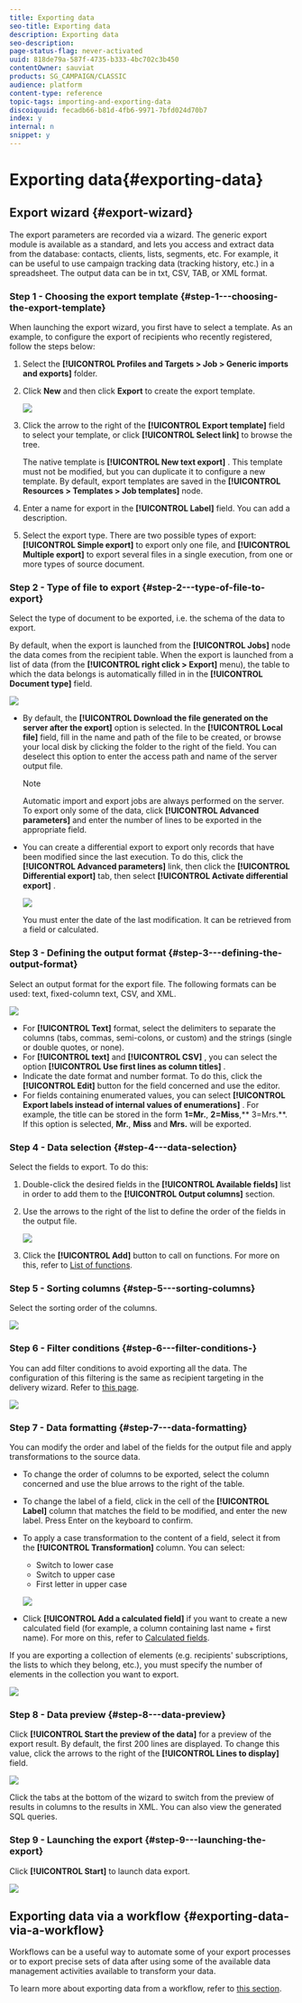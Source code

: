 ```yaml
---
title: Exporting data
seo-title: Exporting data
description: Exporting data
seo-description: 
page-status-flag: never-activated
uuid: 818de79a-587f-4735-b333-4bc702c3b450
contentOwner: sauviat
products: SG_CAMPAIGN/CLASSIC
audience: platform
content-type: reference
topic-tags: importing-and-exporting-data
discoiquuid: fecadb66-b81d-4fb6-9971-7bfd024d70b7
index: y
internal: n
snippet: y
---
```


# Exporting data{#exporting-data}

## Export wizard {#export-wizard}

The export parameters are recorded via a wizard. The generic export module is available as a standard, and lets you access and extract data from the database: contacts, clients, lists, segments, etc. For example, it can be useful to use campaign tracking data (tracking history, etc.) in a spreadsheet. The output data can be in txt, CSV, TAB, or XML format.

### Step 1 - Choosing the export template {#step-1---choosing-the-export-template}

When launching the export wizard, you first have to select a template. As an example, to configure the export of recipients who recently registered, follow the steps below:

1. Select the **[!UICONTROL Profiles and Targets > Job > Generic imports and exports]** folder.
1. Click **New** and then click **Export** to create the export template.

   ![](assets/s_ncs_user_export_wizard01.png)

1. Click the arrow to the right of the **[!UICONTROL Export template]** field to select your template, or click **[!UICONTROL Select link]** to browse the tree.

   The native template is **[!UICONTROL New text export]** . This template must not be modified, but you can duplicate it to configure a new template. By default, export templates are saved in the **[!UICONTROL Resources > Templates > Job templates]** node.

1. Enter a name for export in the **[!UICONTROL Label]** field. You can add a description.
1. Select the export type. There are two possible types of export: **[!UICONTROL Simple export]** to export only one file, and **[!UICONTROL Multiple export]** to export several files in a single execution, from one or more types of source document.

### Step 2 - Type of file to export {#step-2---type-of-file-to-export}

Select the type of document to be exported, i.e. the schema of the data to export.

By default, when the export is launched from the **[!UICONTROL Jobs]** node the data comes from the recipient table. When the export is launched from a list of data (from the **[!UICONTROL right click > Export]** menu), the table to which the data belongs is automatically filled in in the **[!UICONTROL Document type]** field.

![](assets/s_ncs_user_export_wizard02.png)

* By default, the **[!UICONTROL Download the file generated on the server after the export]** option is selected. In the **[!UICONTROL Local file]** field, fill in the name and path of the file to be created, or browse your local disk by clicking the folder to the right of the field. You can deselect this option to enter the access path and name of the server output file.

  >[!NOTE]
  >
  >Automatic import and export jobs are always performed on the server.  
  >To export only some of the data, click **[!UICONTROL Advanced parameters]** and enter the number of lines to be exported in the appropriate field.

* You can create a differential export to export only records that have been modified since the last execution. To do this, click the **[!UICONTROL Advanced parameters]** link, then click the **[!UICONTROL Differential export]** tab, then select **[!UICONTROL Activate differential export]** .

  ![](assets/s_ncs_user_export_wizard02_b.png)

  You must enter the date of the last modification. It can be retrieved from a field or calculated.

### Step 3 - Defining the output format {#step-3---defining-the-output-format}

Select an output format for the export file. The following formats can be used: text, fixed-column text, CSV, and XML.

![](assets/s_ncs_user_export_wizard03.png)

* For **[!UICONTROL Text]** format, select the delimiters to separate the columns (tabs, commas, semi-colons, or custom) and the strings (single or double quotes, or none).
* For **[!UICONTROL text]** and **[!UICONTROL CSV]** , you can select the option **[!UICONTROL Use first lines as column titles]** .
* Indicate the date format and number format. To do this, click the **[!UICONTROL Edit]** button for the field concerned and use the editor.
* For fields containing enumerated values, you can select **[!UICONTROL Export labels instead of internal values of enumerations]** . For example, the title can be stored in the form **1=Mr.**, **2=Miss**,** 3=Mrs.**. If this option is selected, **Mr.**, **Miss** and **Mrs.** will be exported.

### Step 4 - Data selection {#step-4---data-selection}

Select the fields to export. To do this:

1. Double-click the desired fields in the **[!UICONTROL Available fields]** list in order to add them to the **[!UICONTROL Output columns]** section. 
1. Use the arrows to the right of the list to define the order of the fields in the output file.

   ![](assets/s_ncs_user_export_wizard04.png)

1. Click the **[!UICONTROL Add]** button to call on functions. For more on this, refer to [List of functions](https://helpx.adobe.com/campaign/standard/platform/using/defining-filter-conditions.html#list-of-functions).

### Step 5 - Sorting columns {#step-5---sorting-columns}

Select the sorting order of the columns.

![](assets/s_ncs_user_export_wizard05.png)

### Step 6 - Filter conditions {#step-6---filter-conditions-}

You can add filter conditions to avoid exporting all the data. The configuration of this filtering is the same as recipient targeting in the delivery wizard. Refer to [this page](https://helpx.adobe.com/campaign/classic/delivery/using/identifying-target-populations.html).

![](assets/s_ncs_user_export_wizard05_b.png)

### Step 7 - Data formatting {#step-7---data-formatting}

You can modify the order and label of the fields for the output file and apply transformations to the source data.

* To change the order of columns to be exported, select the column concerned and use the blue arrows to the right of the table.
* To change the label of a field, click in the cell of the **[!UICONTROL Label]** column that matches the field to be modified, and enter the new label. Press Enter on the keyboard to confirm.
* To apply a case transformation to the content of a field, select it from the **[!UICONTROL Transformation]** column. You can select:

    * Switch to lower case
    * Switch to upper case
    * First letter in upper case

  ![](assets/s_ncs_user_export_wizard06.png)

* Click **[!UICONTROL Add a calculated field]** if you want to create a new calculated field (for example, a column containing last name + first name). For more on this, refer to [Calculated fields](https://helpx.adobe.com/campaign/standard/platform/using/importing-data.html#calculated-fields).

If you are exporting a collection of elements (e.g. recipients' subscriptions, the lists to which they belong, etc.), you must specify the number of elements in the collection you want to export. 

![](assets/s_ncs_user_export_wizard06_c.png)

### Step 8 - Data preview {#step-8---data-preview}

Click **[!UICONTROL Start the preview of the data]** for a preview of the export result. By default, the first 200 lines are displayed. To change this value, click the arrows to the right of the **[!UICONTROL Lines to display]** field.

![](assets/s_ncs_user_export_wizard07.png)

Click the tabs at the bottom of the wizard to switch from the preview of results in columns to the results in XML. You can also view the generated SQL queries.

### Step 9 - Launching the export {#step-9---launching-the-export}

Click **[!UICONTROL Start]** to launch data export.

![](assets/s_ncs_user_export_wizard08.png)

## Exporting data via a workflow {#exporting-data-via-a-workflow}

Workflows can be a useful way to automate some of your export processes or to export precise sets of data after using some of the available data management activities available to transform your data.

To learn more about exporting data from a workflow, refer to [this section](https://helpx.adobe.com/campaign/classic/workflow/using/how-to-use-workflow-data.html).
